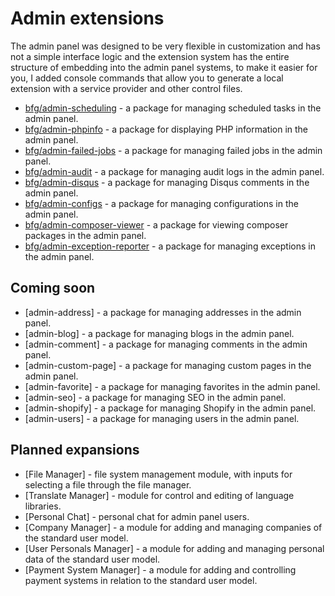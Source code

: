 # Admin extensions

The admin panel was designed to be very flexible in customization and has not a simple interface logic and the extension system has the entire structure of embedding into the admin panel systems, to make it easier for you, I added console commands that allow you to generate a local extension with a service provider and other control files.

- [bfg/admin-scheduling](https://packagist.org/packages/bfg/admin-scheduling) - a package for managing scheduled tasks in the admin panel.
- [bfg/admin-phpinfo](https://packagist.org/packages/bfg/admin-phpinfo) - a package for displaying PHP information in the admin panel.
- [bfg/admin-failed-jobs](https://packagist.org/packages/bfg/admin-failed-jobs) - a package for managing failed jobs in the admin panel.
- [bfg/admin-audit](https://packagist.org/packages/bfg/admin-audit) - a package for managing audit logs in the admin panel.
- [bfg/admin-disqus](https://packagist.org/packages/bfg/admin-disqus) - a package for managing Disqus comments in the admin panel.
- [bfg/admin-configs](https://packagist.org/packages/bfg/admin-configs) - a package for managing configurations in the admin panel.
- [bfg/admin-composer-viewer](https://packagist.org/packages/bfg/admin-composer-viewer) - a package for viewing composer packages in the admin panel.
- [bfg/admin-exception-reporter](https://packagist.org/packages/bfg/admin-exception-reporter) - a package for managing exceptions in the admin panel.

## Coming soon
- [admin-address] - a package for managing addresses in the admin panel.
- [admin-blog] - a package for managing blogs in the admin panel.
- [admin-comment] - a package for managing comments in the admin panel.
- [admin-custom-page] - a package for managing custom pages in the admin panel.
- [admin-favorite] - a package for managing favorites in the admin panel.
- [admin-seo] - a package for managing SEO in the admin panel.
- [admin-shopify] - a package for managing Shopify in the admin panel.
- [admin-users] - a package for managing users in the admin panel.

## Planned expansions

- [File Manager] - file system management module, with inputs for selecting a file through the file manager.
- [Translate Manager] - module for control and editing of language libraries.
- [Personal Chat] - personal chat for admin panel users.
- [Company Manager] - a module for adding and managing companies of the standard user model.
- [User Personals Manager] - a module for adding and managing personal data of the standard user model.
- [Payment System Manager] - a module for adding and controlling payment systems in relation to the standard user model.

